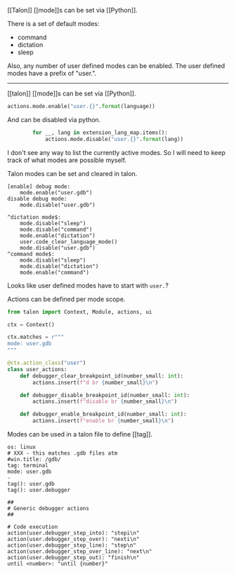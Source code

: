 [[Talon]] [[mode]]s can be set via [[Python]].

There is a set of default modes:
* command
* dictation
* sleep

Also, any number of user defined modes can be enabled. The user defined modes have a prefix of "user.".




___

[[talon]] [[mode]]s can be set via [[Python]].
```python
actions.mode.enable("user.{}".format(language))
```

And can be disabled via python.
```python
        for __, lang in extension_lang_map.items():
            actions.mode.disable("user.{}".format(lang))
```

I don't see any way to list the currently active modes. So I will need to keep track of what modes are possible myself.

Talon modes can be set and cleared in talon.
```talon
[enable] debug mode:
    mode.enable("user.gdb")
disable debug mode:
    mode.disable("user.gdb")

^dictation mode$:
    mode.disable("sleep")
    mode.disable("command")
    mode.enable("dictation")
    user.code_clear_language_mode()
    mode.disable("user.gdb")
^command mode$:
    mode.disable("sleep")
    mode.disable("dictation")
    mode.enable("command")
```

Looks like user defined modes have to start with `user.`?

Actions can be defined per mode scope.
```python
from talon import Context, Module, actions, ui

ctx = Context()

ctx.matches = r"""
mode: user.gdb
"""

@ctx.action_class("user")
class user_actions:
    def debugger_clear_breakpoint_id(number_small: int):
        actions.insert(f"d br {number_small}\n")

    def debugger_disable_breakpoint_id(number_small: int):
        actions.insert(f"disable br {number_small}\n")

    def debugger_enable_breakpoint_id(number_small: int):
        actions.insert(f"enable br {number_small}\n")
```

Modes can be used in a talon file to define [[tag]].
```talon
os: linux
# XXX - this matches .gdb files atm
#win.title: /gdb/
tag: terminal
mode: user.gdb
-
tag(): user.gdb
tag(): user.debugger

##
# Generic debugger actions
##

# Code execution
action(user.debugger_step_into): "stepi\n"
action(user.debugger_step_over): "nexti\n"
action(user.debugger_step_line): "step\n"
action(user.debugger_step_over_line): "next\n"
action(user.debugger_step_out): "finish\n"
until <number>: "until {number}"
```